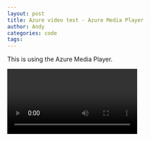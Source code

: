 ```yaml
---
layout: post
title: Azure video test - Azure Media Player
author: Andy
categories: code
tags:
---
```


<link href="//amp.azure.net/libs/amp/1.8.0/skins/amp-default/azuremediaplayer.min.css" rel="stylesheet">
<script src="//amp.azure.net/libs/amp/1.8.0/azuremediaplayer.min.js"></script>

This is using the Azure Media Player.

<video id="azuremediaplayer" class="azuremediaplayer amp-default-skin amp-big-play-centered" tabindex="0"></video>

<script>
$({
	var myOptions = {
		"nativeControlsForTouch": false,
		controls: true,
		autoplay: false,
		width: "640",
		height: "400",
		poster: "https://andycookreadify.blob.core.windows.net/asset-9898b21b-c000-4267-b74f-4ef8b6627d2c/Protest_000001.jpg?sv=2015-07-08&sr=c&si=9fbc2787-afe5-47a2-a5f2-23a48f14fc45&sig=uVOcPdAmOyntNpmV4A%2BMCRSZAQ0Hfy93ybLrsGoxQYk%3D&st=2017-02-13T04%3A14%3A07Z&se=2117-02-13T04%3A14%3A07Z"
	}
	myPlayer = amp("azuremediaplayer", myOptions);
	myPlayer.src([
			{
					"src": "http://andycookreadify.streaming.mediaservices.windows.net/cd9b2438-f079-412c-b302-f50766d6a27f/Protest_videostabilization.ism/manifest",
					"type": "application/vnd.ms-sstr+xml",
					"protectionInfo": [
							{
									"type": "PlayReady"
							},
							{
									"type": "Widevine"
							}
					]
			}
	]);
});

</script>
